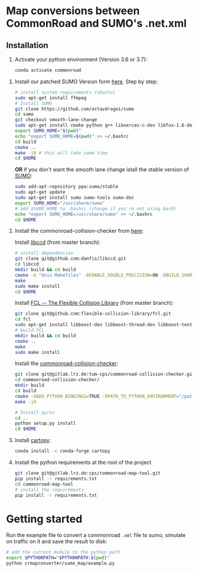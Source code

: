 # Map conversions between CommonRoad and SUMO's .net.xml

## Installation

1. Activate your python environment (Version 3.6 or 3.7):

   ```bash
   conda activate commonroad
   ```

1) Install our patched SUMO Version form [here](https://github.com/octavdragoi/sumo).
   Step by step:

   ```bash
   # install system requirements (ubuntu)
   sudo apt-get install ffmpeg
   # Install SUMO
   git clone https://github.com/octavdragoi/sumo
   cd sumo
   git checkout smooth-lane-change
   sudo apt-get install cmake python g++ libxerces-c-dev libfox-1.6-dev libgdal-dev libproj-dev libgl2ps-dev swig
   export SUMO_HOME="$(pwd)"
   echo "export SUMO_HOME=$(pwd)" >> ~/.bashrc
   cd build
   cmake ..
   make -j8 # this will take some time
   cd $HOME
   ```

   **OR** if you don't want the smooth lane change istall the stable version of [SUMO](https://sumo.dlr.de/docs/Installing.html):

   ```bash
   sudo add-apt-repository ppa:sumo/stable
   sudo apt-get update
   sudo apt-get install sumo sumo-tools sumo-doc
   export SUMO_HOME="/usr/share/sumo"
   # add $SUMO_HOME to .bashrc (change if you're not using bash)
   echo "export SUMO_HOME=/usr/share/sumo" >> ~/.bashrc
   cd $HOME
   ```

1) Install the commonroad-collision-checker from [here](https://gitlab.lrz.de/tum-cps/commonroad-collision-checker):

   Install [libccd](https://github.com/danfis/libccd) (from master branch):

   ```bash
   # install dependencies
   git clone git@github.com:danfis/libccd.git
   cd libccd
   mkdir build && cd build
   cmake -G "Unix Makefiles" -DENABLE_DOUBLE_PRECISION=ON -DBUILD_SHARED_LIBS=ON ..
   make
   sudo make install
   cd $HOME
   ```

   Install [FCL -- The Flexible Collision Library](https://github.com/flexible-collision-library/fcl) (from master branch):

   ```bash
   git clone git@github.com:flexible-collision-library/fcl.git
   cd fcl
   sudo apt-get install libboost-dev libboost-thread-dev libboost-test-dev libboost-filesystem-dev libeigen3-dev
   # build FCL
   mkdir build && cd build
   cmake ..
   make
   sudo make install
   ```

   Install the [commonroad-collision-checker](https://gitlab.lrz.de/tum-cps/commonroad-collision-checker):

   ```bash
   git clone git@gitlab.lrz.de:tum-cps/commonroad-collision-checker.git
   cd commonroad-collision-checker/
   mkdir build
   cd build
   cmake -DADD_PYTHON_BINDINGS=TRUE -DPATH_TO_PYTHON_ENVIRONMENT="/path/to/your/anaconda3/envs/ commonroad-py37" -DPYTHON_VERSION="3.7" -DCMAKE_BUILD_TYPE=Release ..
   make -j8

   # Install pyrcc
   cd ..
   python setup.py install
   cd $HOME
   ```

1) Install [cartopy](https://scitools.org.uk/cartopy/docs/latest/installing.html):

   ```bash
   conda install -c conda-forge cartopy
   ```

1) Install the python requirements at the root of the project

   ```bash
   git clone git@gitlab.lrz.de:cps/commonroad-map-tool.git
   pip install -r requirements.txt
   cd commonroad-map-tool
   # install the requirements
   pip install -r requirements.txt
   ```

# Getting started

Run the example file to convert a commonroad `.xml` file to sumo, simulate on traffic on it and save the result to disk:

```bash
# add the current module to the python path
export $PYTHONPATH="$PYTHONPATH:$(pwd)"
python crmapconverter/sumo_map/example.py
```
